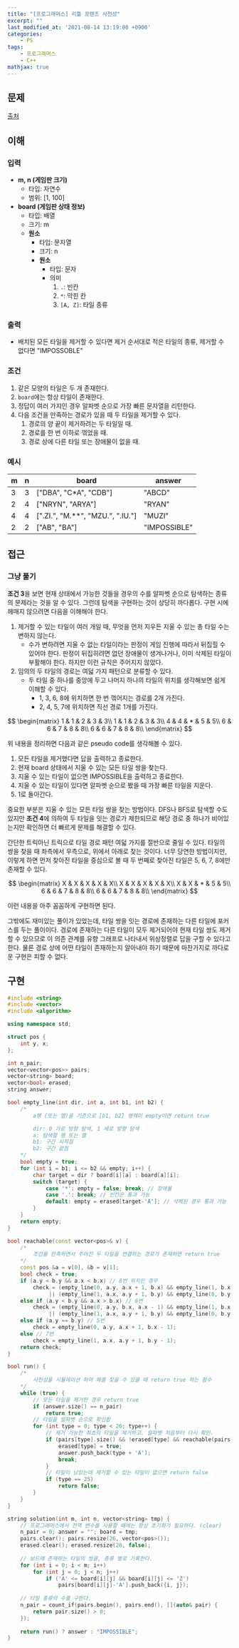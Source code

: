 ```yaml
---
title: "[프로그래머스] 리틀 프렌즈 사천성"
excerpt: ""
last_modified_at: '2021-08-14 13:19:00 +0900'
categories:
    - PS
tags:
    - 프로그래머스
    - C++
mathjax: true
---
```


## 문제

[출처](https://programmers.co.kr/learn/courses/30/lessons/1836)

## 이해

### 입력 

* **m, n (게임판 크기)**
    * 타입: 자연수
    * 범위: [1, 100]
* **board (게임판 상태 정보)**
    * 타입: 배열
    * 크기: m
    * **원소**
        * 타입: 문자열
        * 크기: n
        * **원소**
            * 타입: 문자
            * 의미
                1. ```.```: 빈칸
                2. ```*```: 막힌 칸
                3. ```[A, Z]```: 타일 종류

### 출력 

* 배치된 모든 타일을 제거할 수 있다면 제거 순서대로 적은 타일의 종류, 제거할 수 없다면 "IMPOSSOBLE"

### 조건

1. 같은 모양의 타일은 두 개 존재한다.
2. ```board```에는 항상 타일이 존재한다.
3. 정답이 여러 가지인 경우 알파벳 순으로 가장 빠른 문자열을 리턴한다.
4. 다음 조건을 만족하는 경로가 있을 때 두 타일을 제거할 수 있다.
    1. 경로의 양 끝이 제거하려는 두 타일일 때.
    2. 경로를 한 번 이하로 꺾었을 때.
    3. 경로 상에 다른 타일 또는 장애물이 없을 때.

### 예시

m|n|board|answer
---|---|---|---
3 | 3 | ["DBA", "C*A", "CDB"] | "ABCD"
2 | 4 | ["NRYN", "ARYA"] | "RYAN"
4 | 4 | [".ZI.", "M.**", "MZU.", ".IU."] | "MUZI"
2 | 2 | ["AB", "BA"] | "IMPOSSIBLE"

## 접근

### 그냥 풀기

**조건 3**을 보면 현재 상태에서 가능한 것들을 경우의 수를 알파벳 순으로 탐색하는 종류의 문제라는 것을 알 수 있다. 그런데 탐색을 구현하는 것이 상당히 까다롭다. 구현 시에 헤매지 않으려면 다음을 이해해야 한다.

1. 제거할 수 있는 타일이 여러 개일 때, 무엇을 먼저 지우든 지울 수 있는 총 타일 수는 변하지 않는다.
    * 수가 변하려면 지울 수 없는 타일이라는 판정이 게임 진행에 따라서 뒤집힐 수 있어야 한다. 판정이 뒤집히려면 없던 장애물이 생겨나거나, 이미 삭제된 타일이 부활해야 한다. 하지만 이런 규칙은 주어지지 않았다.
2. 임의의 두 타일의 경로는 여덟 가지 패턴으로 분류할 수 있다.
    * 두 타일 중 하나를 중앙에 두고 나머지 하나의 타일의 위치를 생각해보면 쉽게 이해할 수 있다.
        * 1, 3, 6, 8에 위치하면 한 번 꺾어지는 경로를 2개 가진다.
        * 2, 4, 5, 7에 위치하면 직선 경로 1개를 가진다.

$$
\begin{matrix}
1 & 1 & 2 & 3 & 3\\
1 & 1 & 2 & 3 & 3\\
4 & 4 & * & 5 & 5\\
6 & 6 & 7 & 8 & 8\\
6 & 6 & 7 & 8 & 8\\
\end{matrix}
$$

위 내용을 정리하면 다음과 같은 pseudo code를 생각해볼 수 있다.

1. 모든 타일을 제거했다면 답을 출력하고 종료한다.
2. 현재 board 상태에서 지울 수 있는 모든 타일 쌍을 찾는다. 
3. 지울 수 있는 타일이 없으면 IMPOSSIBLE을 출력하고 종료한다.
4. 지울 수 있는 타일이 있다면 알파벳 순으로 봤을 때 가장 빠른 타일을 지운다.
5. 1로 돌아간다.

중요한 부분은 지울 수 있는 모든 타일 쌍을 찾는 방법이다. DFS나 BFS로 탐색할 수도 있지만 **조건 4**에 의하여 두 타일을 잇는 경로가 제한되므로 해당 경로 중 하나가 비어있는지만 확인하면 더 빠르게 문제를 해결할 수 있다.

간단한 트릭아닌 트릭으로 타일 경로 패턴 여덟 가지를 절반으로 줄일 수 있다. 타일의 쌍을 찾을 때 좌측에서 우측으로, 위에서 아래로 찾는 것이다. 너무 당연한 방법이지만, 이렇게 하면 먼저 찾아진 타일을 중심으로 볼 때 두 번째로 찾아진 타일은 5, 6, 7, 8에만 존재할 수 있다.

$$
\begin{matrix}
X & X & X & X & X\\
X & X & X & X & X\\
X & X & * & 5 & 5\\
6 & 6 & 7 & 8 & 8\\
6 & 6 & 7 & 8 & 8\\
\end{matrix}
$$

이런 내용을 아주 꼼꼼하게 구현하면 된다.

그밖에도 재미있는 풀이가 있었는데, 타일 쌍을 잇는 경로에 존재하는 다른 타일에 포커스를 두는 풀이이다. 경로에 존재하는 다른 타일이 모두 제거되어야 현재 타일 쌍도 제거할 수 있으므로 이 의존 관계를 유향 그래프로 나타내서 위상정렬로 답을 구할 수 있다고 한다. 물론 경로 상에 어떤 타일이 존재하는지 알아내야 하기 때문에 마찬가지로 까다로운 구현은 피할 수 없다.

## 구현

```cpp
#include <string>
#include <vector>
#include <algorithm>

using namespace std;

struct pos {
    int y, x;
};

int n_pair;
vector<vector<pos>> pairs;
vector<string> board;
vector<bool> erased;
string answer;

bool empty_line(int dir, int a, int b1, int b2) {
    /*
        a행 (또는 열)을 기준으로 [b1, b2] 영역이 empty이면 return true

        dir: 0 가로 방향 탐색, 1 세로 방향 탐색
        a: 탐색할 행 또는 열
        b1: 구간 시작점
        b2: 구간 끝점
    */
    bool empty = true;
    for (int i = b1; i <= b2 && empty; i++) {
        char target = dir ? board[i][a] : board[a][i];
        switch (target) {
            case '*': empty = false; break; // 장애물
            case '.': break; // 빈칸은 통과 가능
            default: empty = erased[target-'A']; // 삭제된 경우 통과 가능
        }
    }
    return empty;
}

bool reachable(const vector<pos>& v) {
    /*
        조건을 만족하면서 주어진 두 타일을 연결하는 경로가 존재하면 return true
    */
    const pos &a = v[0], &b = v[1];
    bool check = true;
    if (a.y < b.y && a.x < b.x) // 8번 위치인 경우
        check = (empty_line(0, a.y, a.x + 1, b.x) && empty_line(1, b.x, a.y, b.y - 1)) 
             || (empty_line(1, a.x, a.y + 1, b.y) && empty_line(0, b.y, a.x, b.x - 1));
    else if (a.y < b.y && a.x > b.x) // 6번
        check = (empty_line(0, a.y, b.x, a.x - 1) && empty_line(1, b.x, a.y, b.y - 1))
             || (empty_line(1, a.x, a.y + 1, b.y) && empty_line(0, b.y, b.x + 1, a.x));
    else if (a.y == b.y) // 5번
        check = empty_line(0, a.y, a.x + 1, b.x - 1);
    else // 7번
        check = empty_line(1, a.x, a.y + 1, b.y - 1);
    return check;
}

bool run() {
    /*
        사천성을 시뮬레이션 하여 해를 찾을 수 있을 때 return true 하는 함수
    */
    while (true) {
        // 모든 타일을 제거한 경우 return true
        if (answer.size() == n_pair)
            return true;
        // 타일을 알파벳 순으로 확인함
        for (int type = 0; type < 26; type++) {
            // 제거 가능한 최초의 타일을 제거하고. 알파벳 처음부터 다시 확인.
            if (pairs[type].size() && !erased[type] && reachable(pairs[type])) {
                erased[type] = true;
                answer.push_back(type + 'A');
                break;
            }
            // 타일이 남았는데 제거할 수 있는 타일이 없으면 return false
            if (type == 25)
                return false;
        }
    }
}

string solution(int m, int n, vector<string> tmp) {
    // 프로그래머스에서 전역 변수를 사용할 때에는 항상 초기화가 필요하다. (clear)
    n_pair = 0; answer = ""; board = tmp;
    pairs.clear(); pairs.resize(26, vector<pos>());
    erased.clear(); erased.resize(26, false);
    
    // 보드에 존재하는 타일의 쌍을, 종류 별로 기록한다.
    for (int i = 0; i < m; i++)
        for (int j = 0; j < n; j++)
            if ('A' <= board[i][j] && board[i][j] <= 'Z')
                pairs[board[i][j]-'A'].push_back({i, j});
    
    // 타일 종류의 수를 구한다.
    n_pair = count_if(pairs.begin(), pairs.end(), [](auto& pair) { 
        return pair.size() > 0; 
    });
    
    return run() ? answer : "IMPOSSIBLE";
}
```